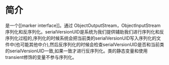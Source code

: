 # 简介
是一个[[marker interface]]。通过 ObjectOutputStream，ObjectInputStream 序列化和反序列化。serialVersionUID是系统为我们提供辅助我们进行序列化和反序列化过程的,序列化的时候系统会把当前类的serialVersionUID写入序列化的文件中(也可能其他中介),然后反序列化的时候会检查serialVersionUID是否和当前类的serialVersionUID一致,如果一致才进行反序列化。类的静态变量和使用transient修饰的变量不参与序列化。
